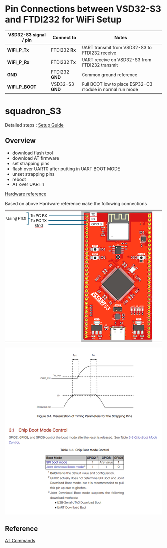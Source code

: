 # Pin Connections between VSD32-S3 and FTDI232 for WiFi Setup

| VSD32-S3 signal / pin | Connect to        | Notes                                                         |
|-----------------------|-------------------|---------------------------------------------------------------|
| **WiFi_P_Tx**         | FTDI232 **Rx**    | UART transmit from VSD32-S3 to FTDI232 receive               |
| **WiFi_P_Rx**         | FTDI232 **Tx**    | UART receive on VSD32-S3 from FTDI232 transmit               |
| **GND**               | FTDI232 **GND**   | Common ground reference                                      |
| **WiFi_P_BOOT**       | VSD32-S3 **GND**  | Pull BOOT low to place ESP32-C3 module in normal run mode    |


# squadron_S3

Detailed steps : [Setup Guide](https://docs.espressif.com/projects/esp-at/en/latest/esp32c3/Get_Started/Downloading_guide.html)

## Overview
- download flash tool
- download AT firmware
- set strapping pins
- flash over UART0 after putting in UART BOOT MODE
- unset strapping pins
- reboot
- AT over UART 1 


[Hardware reference](https://docs.espressif.com/projects/esp-at/en/latest/esp32c3/Get_Started/Hardware_connection.html)

Based on above Hardware reference make the following connections

![alt text](image-1.png)



![alt text](image.png)

## Reference
[AT Commands](https://docs.espressif.com/projects/esp-at/en/latest/esp32c3/AT_Command_Set/index.html)
